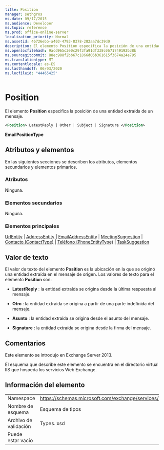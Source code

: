 ```yaml
---
title: Position
manager: sethgros
ms.date: 09/17/2015
ms.audience: Developer
ms.topic: reference
ms.prod: office-online-server
localization_priority: Normal
ms.assetid: 46726ebb-a403-4793-8378-282aa7dc39d0
description: El elemento Position especifica la posición de una entidad extraída de un mensaje.
ms.openlocfilehash: 9acd965c3e0c29f3fa91df338c0671749192b38b
ms.sourcegitcommit: 88ec988f2bb67c1866d06b361615f3674a24e795
ms.translationtype: MT
ms.contentlocale: es-ES
ms.lasthandoff: 06/03/2020
ms.locfileid: "44465425"
---
```

# <a name="position"></a>Position

El elemento **Position** especifica la posición de una entidad extraída de un mensaje. 
  
```XML
<Position> LatestReply | Other | Subject | Signature </Position>
```

 **EmailPositionType**
## <a name="attributes-and-elements"></a>Atributos y elementos

En las siguientes secciones se describen los atributos, elementos secundarios y elementos primarios.
  
### <a name="attributes"></a>Atributos

Ninguna.
  
### <a name="child-elements"></a>Elementos secundarios

Ninguna.
  
### <a name="parent-elements"></a>Elementos principales

[UrlEntity](urlentity.md)  |  [AddressEntity](addressentity.md)  |  [EmailAddressEntity](emailaddressentity.md)  |  [MeetingSuggestion](meetingsuggestion.md)  |  [Contacto (ContactType)](contact-contacttype.md)  |  [Teléfono (PhoneEntityType)](phone-phoneentitytype.md)  |  [TaskSuggestion](tasksuggestion.md)
  
## <a name="text-value"></a>Valor de texto

El valor de texto del elemento **Position** es la ubicación en la que se originó una entidad extraída en el mensaje de origen. Los valores de texto para el elemento **Position** son: 
  
- **LatestReply** : la entidad extraída se origina desde la última respuesta al mensaje. 
    
- **Otro** : la entidad extraída se origina a partir de una parte indefinida del mensaje. 
    
- **Asunto** : la entidad extraída se origina desde el asunto del mensaje. 
    
- **Signature** : la entidad extraída se origina desde la firma del mensaje. 
    
## <a name="remarks"></a>Comentarios

Este elemento se introdujo en Exchange Server 2013.
  
El esquema que describe este elemento se encuentra en el directorio virtual IIS que hospeda los servicios Web Exchange.
  
## <a name="element-information"></a>Información del elemento

|||
|:-----|:-----|
|Namespace  <br/> |https://schemas.microsoft.com/exchange/services/2006/types  <br/> |
|Nombre de esquema  <br/> |Esquema de tipos  <br/> |
|Archivo de validación  <br/> |Types. xsd  <br/> |
|Puede estar vacío  <br/> ||
   


